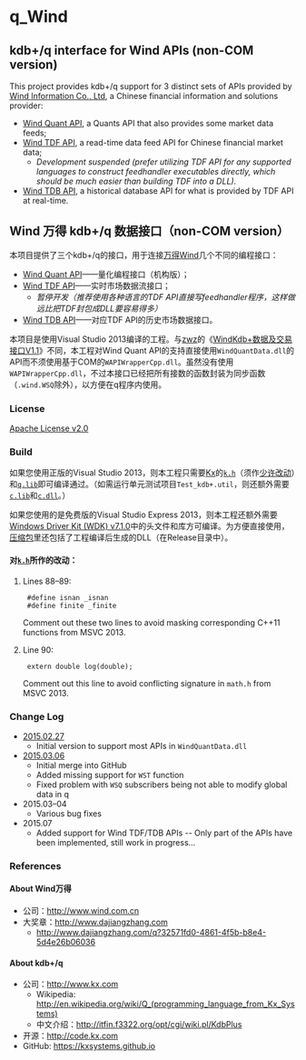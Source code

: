 # q_Wind

## kdb+/q interface for Wind APIs (non-COM version)

This project provides kdb+/q support for 3 distinct sets of APIs provided by [Wind Information Co., Ltd][Wind Info], a Chinese financial information and solutions provider:
* [Wind Quant API][], a Quants API that also provides some market data feeds;
* [Wind TDF API][], a read-time data feed API for Chinese financial market data;
  * *Development suspended (prefer utilizing TDF API for any supported languages to construct feedhandler executables directly, which should be much easier than building TDF into a DLL).*
* [Wind TDB API][], a historical database API for what is provided by TDF API at real-time.

## Wind 万得 kdb+/q 数据接口（non-COM version）

本项目提供了三个kdb+/q的接口，用于连接[万得Wind][Wind Info]几个不同的编程接口：
* [Wind Quant API][]——量化编程接口（机构版）；
* [Wind TDF API][]——实时市场数据流接口；
  * *暂停开发（推荐使用各种语言的TDF API直接写feedhandler程序，这样做远比把TDF封包成DLL要容易得多）*
* [Wind TDB API][]——对应TDF API的历史市场数据接口。

本项目是使用Visual Studio 2013编译的工程。与[zwz][]的《[WindKdb+数据及交易接口V1.1][WindKdb+]》不同，本工程对Wind Quant API的支持直接使用`WindQuantData.dll`的API而不须使用基于COM的`WAPIWrapperCpp.dll`。虽然没有使用`WAPIWrapperCpp.dll`，不过本接口已经把所有接数的函数封装为同步函数（`.wind.WSQ`除外），以方便在q程序内使用。

### License

[Apache License v2.0](http://www.apache.org/licenses/LICENSE-2.0)

### Build

如果您使用正版的Visual Studio 2013，则本工程只需要[Kx][]的[`k.h`][k.h]（须作[少许改动](#modification)）和[`q.lib`][q.lib]即可编译通过。（如需运行单元测试项目`Test_kdb+.util`，则还额外需要[`c.lib`][c.lib]和[`c.dll`][c.dll]。）

如果您使用的是免费版的Visual Studio Express 2013，则本工程还额外需要[Windows Driver Kit (WDK) v7.1.0][WDK]中的头文件和库方可编译。为方便直接使用，[压缩包](./packaged/)里还包括了工程编译后生成的DLL（在Release目录中）。

#### <a name="modification"></a>对[`k.h`][k.h]所作的改动：

1. Lines 88&ndash;89:
        
        #define isnan _isnan
        #define finite _finite
        
   Comment out these two lines to avoid masking corresponding C++11 functions from MSVC 2013.
2. Line 90:
        
        extern double log(double);

   Comment out this line to avoid conflicting signature in `math.h` from MSVC 2013.

### Change Log

* [2015.02.27](./packaged/CE.kdb+-2015.02.27.zip)
  * Initial version to support most APIs in `WindQuantData.dll`
* [2015.03.06](./packaged/q_Wind-2015.03.06.zip)
  * Initial merge into GitHub
  * Added missing support for `WST` function
  * Fixed problem with `WSQ` subscribers being not able to modify global data in q
* 2015.03&ndash;04
  * Various bug fixes
* 2015.07
  * Added support for Wind TDF/TDB APIs -- Only part of the APIs have been implemented, still work in progress...

### References

[Kx]:    http://www.kx.com
[k.h]:   http://code.kx.com/wsvn/code/kx/kdb%2B/c/c/k.h
[q.lib]: http://code.kx.com/wsvn/code/kx/kdb%2B/w32/q.lib
[c.lib]: http://code.kx.com/wsvn/code/kx/kdb%2B/w32/c.lib
[c.dll]: http://code.kx.com/wsvn/code/kx/kdb%2B/w32/c.dll
[WDK]:   http://www.microsoft.com/en-us/download/details.aspx?id=11800
[Wind Info]:      http://www.wind.com.cn/En/
[Wind Quant API]: http://www.dajiangzhang.com/download
[Wind TDF API]: -
[Wind TDB API]: -
[zwz]:            http://www.dajiangzhang.com/u?4bf215b5-2c07-4b70-91ec-09d8269e48e2
[WindKdb+]:       http://www.dajiangzhang.com/q?fc42e518-3ced-4b97-833e-5f6673a7127b

#### About Wind万得

* 公司：<http://www.wind.com.cn>
* 大奖章：<http://www.dajiangzhang.com>
  * <http://www.dajiangzhang.com/q?32571fd0-4861-4f5b-b8e4-5d4e26b06036>

#### About kdb+/q

* 公司：<http://www.kx.com>
  * Wikipedia: <http://en.wikipedia.org/wiki/Q_(programming_language_from_Kx_Systems)>
  * 中文介绍：<http://itfin.f3322.org/opt/cgi/wiki.pl/KdbPlus>
* 开源：<http://code.kx.com>
* GitHub: <https://kxsystems.github.io>
